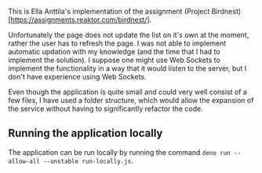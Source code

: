 This is Ella Anttila's implementation of the assignment (Project Birdnest)[https://assignments.reaktor.com/birdnest/].

Unfortunately the page does not update the list on it's own at the moment, rather the user has to refresh the page.
I was not able to implement automatic updation with my knowledge (and the time that I had to implement the solution). I suppose one might use Web Sockets to implement the functionality in a way that it would listen to the server, but I don't have experience using Web Sockets.

Even though the application is quite small and could very well consist of a few files, I have used a folder structure, which would allow the expansion of the service without having to significantly refactor the code.

## Running the application locally

The application can be run locally by running the command `deno run --allow-all --unstable run-locally.js`.